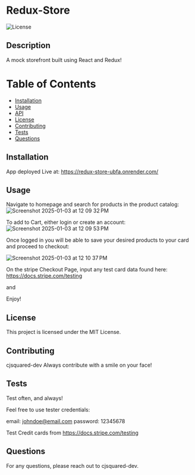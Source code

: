 # Redux-Store

![License](https://img.shields.io/badge/license-MIT-blue.svg)

## Description
A mock storefront built using React and Redux!


# Table of Contents
* [Installation](#installation)
* [Usage](#usage)
* [API](#api)
* [License](#license)
* [Contributing](#contributing)
* [Tests](#tests)
* [Questions](#questions)

## Installation

App deployed Live at: https://redux-store-ubfa.onrender.com/


## Usage
Navigate to homepage and search for products in the product catalog:
![Screenshot 2025-01-03 at 12 09 32 PM](https://github.com/user-attachments/assets/a279eec1-472d-4d5a-85e1-5e122af370e4)


To add to Cart, either login or create an account:
![Screenshot 2025-01-03 at 12 09 53 PM](https://github.com/user-attachments/assets/cf198f65-8d06-4fc8-9a1d-4b175ef8477e)

Once logged in you will be able to save your desired products to your card and proceed to checkout:

![Screenshot 2025-01-03 at 12 10 37 PM](https://github.com/user-attachments/assets/fa924483-be86-4329-a1af-d4263a913516)

On the stripe Checkout Page, input any test card data found here: https://docs.stripe.com/testing

and 

Enjoy!

## License
This project is licensed under the MIT License.

## Contributing
cjsquared-dev
Always contribute with a smile on your face!

## Tests
Test often, and always!

Feel free to use tester credentials:

email: johndoe@email.com
password: 12345678

Test Credit cards from https://docs.stripe.com/testing



## Questions
For any questions, please reach out to cjsquared-dev.


